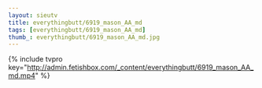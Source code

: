 ```yaml
--- 
layout: sieutv
title: everythingbutt/6919_mason_AA_md
tags: [everythingbutt/6919_mason_AA_md]
thumb_: everythingbutt/6919_mason_AA_md.jpg
---
```

{% include tvpro key="http://admin.fetishbox.com/_content/everythingbutt/6919_mason_AA_md.mp4" %} 
